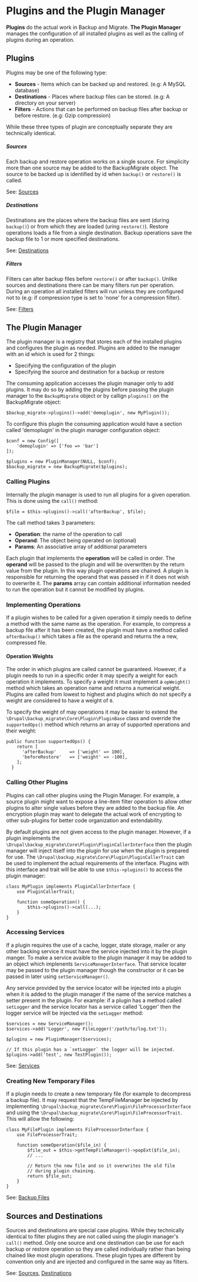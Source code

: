 # Plugins and the Plugin Manager

**Plugins** do the actual work in Backup and Migrate. **The Plugin Manager** manages the configuration of all installed plugins as well as the calling of plugins during an operation.

## Plugins ##

Plugins may be one of the following type:

* **Sources** - Items which can be backed up and restored. (e.g: A MySQL database)
* **Destinations** - Places where backup files can be stored. (e.g: A directory on your server)
* **Filters** - Actions that can be performed on backup files after backup or before restore. (e.g: Gzip compression)

While these three types of plugin are conceptually separate they are technically identical.

##### Sources #####
Each backup and restore operation works on a single source. For simplicity more than one source may be added to the BackupMigrate object. The source to be backed up is identified by id when `backup()` or `restore()` is called.

See: [Sources](https://github.com/backupmigrate/backup_migrate_core/tree/master/src/Source)

##### Destinations #####
Destinations are the places where the backup files are sent (during `backup()`) or from which they are loaded (uring `restore()`). Restore operations loads a file from a single destination. Backup operations save the backup file to 1 or more specified destinations.

See: [Destinations](https://github.com/backupmigrate/backup_migrate_core/tree/master/src/Destination)

##### Filters #####
Filters can alter backup files before `restore()` or after `backup()`. Unlike sources and destinations there can be many filters run per operation. During an operation all installed filters will run unless they are configured not to (e.g: if compression type is set to 'none' for a compression filter).

See: [Filters](https://github.com/backupmigrate/backup_migrate_core/tree/master/src/Filter)

## The Plugin Manager ##

The plugin manager is a registry that stores each of the installed plugins and configures the plugin as needed. Plugins are added to the manager with an id which is used for 2 things:

* Specifying the configuration of the plugin
* Specifying the source and destination for a backup or restore

The consuming application accesses the plugin manager only to add plugins. It may do so by adding the plugins before passing the plugin manager to the `BackupMigrate` object or by callign `plugins()` on the BackupMigrate object:

	$backup_migrate->plugins()->add('demoplugin', new MyPlugin());
	
To configure this plugin the consuming application would have a section called 'demoplugin' in the plugin manager configuration object:

	$conf = new Config([
		'demoplugin' => ['foo => 'bar']
	]);
	
	$plugins = new PluginManager(NULL, $conf);
	$backup_migrate = new BackupMigrate($plugins);
	
### Calling Plugins ###
Internally the plugin manager is used to run all plugins for a given operation. This is done using the `call()` method:

	$file = $this->plugins()->call('afterBackup', $file);
	
The call method takes 3 parameters:
	
* **Operation**: the name of the operation to call
* **Operand**: The object being operated on (optional)
* **Params**: An associative array of additional parameters

Each plugin that implements the **operation** will be called in order. The  **operand** will be passed to the plugin and will be overwritten by the return value from the plugin. In this way plugin operations are chained. A plugin is responsible for returning the operand that was passed in if it does not wish to overwrite it. The **params** array can contain additional information needed to run the operation but it cannot be modified by plugins.

### Implementing Operations ###
If a plugin wishes to be called for a given operation it simply needs to define a method with the same name as the operation. For example, to compress a backup file after it has been created, the plugin must have a method called `afterBackup()` which takes a file as the operand and returns the a new, compressed file.

#### Operation Weights ####
The order in which plugins are called cannot be guaranteed. However, if a plugin needs to run in a specific order it may specify a weight for each operation it implements. To specify a weight it must implement a `opWeight()` method which takes an operation name and returns a numerical weight. Plugins are called from lowest to highest and plugins which do not specify a weight are considered to have a weight of `0`.

To specify the weight of may operations it may be easier to extend the `\Drupal\backup_migrate\Core\Plugin\PluginBase` class and override the `supportedOps()` method which returns an array of supported operations and their weight:

	public function supportedOps() {
	    return [
	      'afterBackup'     => ['weight' => 100],
	      'beforeRestore'   => ['weight' => -100],
	    ];
	  }
	  
### Calling Other Plugins ###
Plugins can call other plugins using the Plugin Manager. For example, a source plugin might want to expose a line-item filter operation to allow other plugins to alter single values before they are added to the backup file. An encryption plugin may want to delegate the actual work of encrypting to other sub-plugins for better code organization and extendability.

By default plugins are not given access to the plugin manager. However, if a plugin implements the `\Drupal\backup_migrate\Core\Plugin\PluginCallerInterface` then the plugin manager will inject itself into the plugin for use when the plugin is prepared for use. The `\Drupal\backup_migrate\Core\Plugin\PluginCallerTrait` can be used to implement the actual requirements of the interface. Plugins with this interface and trait will be able to use `$this->plugins()` to access the plugin manager:

	class MyPlugin implements PluginCallerInterface {
		use PluginCallerTrait;
		
		function someOperation() {
			$this->plugins()->call(...);	
		}
	}

### Accessing Services ###
If a plugin requires the use of a cache, logger, state storage, mailer or any other backing service it must have the service injected into it by the plugin manger. To make a service avaible to the plugin manager it may be added to an object which implenents `ServiceManagerInterface`. That service locater may be passed to the plugin manager though the constructor or it can be passed in later using `setServiceManager()`.

Any service provided by the service locator will be injected into a plugin when it is added to the plugin manager if the name of the service matches a setter present in the plugin. For example: if a plugin has a method called `setLogger` and the service locator has a service called 'Logger' then the logger service will be injected via the `setLogger` method:

	$services = new ServiceManager();
	$services->add('Logger', new FileLogger('/path/to/log.txt'));
	
	$plugins = new PluginManager($services);
	
	// If this plugin has a `setLogger` the logger will be injected.
	$plugins->add('test', new TestPlugin());

See: [Services](https://github.com/backupmigrate/backup_migrate_core/tree/master/src/Service)
	
### Creating New Temporary Files ###
If a plugin needs to create a new temporary file (for example to decompress a backup file). It may request that the TempFileManager be injected by implementing `\Drupal\backup_migrate\Core\Plugin\FileProcessorInterface` and using the `\Drupal\backup_migrate\Core\Plugin\FileProcessorTrait`. This will allow the following:

	class MyFilePlugin implements FileProcessorInterface {
		use FileProcessorTrait;

		function someOperation($file_in) {
			$file_out = $this->getTempFileManager()->popExt($file_in);
			// ...
			
			// Return the new file and so it overwrites the old file 
			// during plugin chaining.
			return $file_out;
		}
	}
		

See: [Backup Files](https://github.com/backupmigrate/backup_migrate_core/tree/master/src/File)
 
## Sources and Destinations ##
  
Sources and destinations are special case plugins. While they technically identical to filter plugins they are not called using the plugin manager's `call()` method. Only one source and one destination can be use for each backup or restore operation so they are called individually rather than being chained like most plugin operations. These plugin types are different by convention only and are injected and configured in the same way as filters.

See: [Sources](https://github.com/backupmigrate/backup_migrate_core/tree/master/src/Source), [Destinations](https://github.com/backupmigrate/backup_migrate_core/tree/master/src/Destination)
